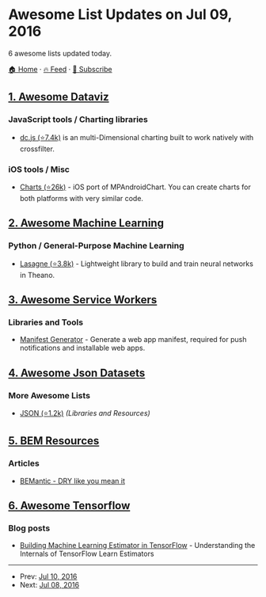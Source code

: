 # Awesome List Updates on Jul 09, 2016

6 awesome lists updated today.

[🏠 Home](/README.md) · [🔥 Feed](https://test.trackawesomelist.com/feed.xml) · [📮 Subscribe](https://trackawesomelist.us17.list-manage.com/subscribe?u=d2f0117aa829c83a63ec63c2f&id=36a103854c)



## [1. Awesome Dataviz](/content/javierluraschi/awesome-dataviz/README.md)

### JavaScript tools / Charting libraries

*   [dc.js (⭐7.4k)](https://github.com/dc-js/dc.js) is an multi-Dimensional charting built to work natively with crossfilter.

### iOS tools / Misc

*   [Charts (⭐26k)](https://github.com/danielgindi/Charts) -  iOS port of MPAndroidChart. You can create charts for both platforms with very similar code.

## [2. Awesome Machine Learning](/content/josephmisiti/awesome-machine-learning/README.md)

### Python / General-Purpose Machine Learning

*   [Lasagne (⭐3.8k)](https://github.com/Lasagne/Lasagne) - Lightweight library to build and train neural networks in Theano.

## [3. Awesome Service Workers](/content/TalAter/awesome-service-workers/README.md)

### Libraries and Tools

*   [Manifest Generator](https://brucelawson.github.io/manifest/) - Generate a web app manifest, required for push notifications and installable web apps.

## [4. Awesome Json Datasets](/content/jdorfman/awesome-json-datasets/README.md)

### More Awesome Lists

*   [JSON (⭐1.2k)](https://github.com/burningtree/awesome-json) *(Libraries and Resources)*

## [5. BEM Resources](/content/sturobson/BEM-resources/README.md)

### Articles

*   [BEMantic - DRY like you mean it](https://medium.com/@stowball/bemantic-dry-like-you-mean-it-133ea3843d98#.a2ivj7ny9)

## [6. Awesome Tensorflow](/content/jtoy/awesome-tensorflow/README.md)

### Blog posts

*   [Building Machine Learning Estimator in TensorFlow](http://terrytangyuan.github.io/2016/07/08/understand-and-build-tensorflow-estimator/) - Understanding the Internals of TensorFlow Learn Estimators

---

- Prev: [Jul 10, 2016](/content/2016/07/10/README.md)
- Next: [Jul 08, 2016](/content/2016/07/08/README.md)